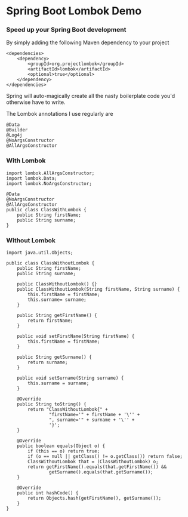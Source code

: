 # Spring Boot Lombok Demo     

### Speed up your Spring Boot development
By simply adding the following Maven dependency to your project

    <dependencies>
		<dependency>
			<groupId>org.projectlombok</groupId>
			<artifactId>lombok</artifactId>
			<optional>true</optional>
		</dependency>
    </dependencies>
    
Spring will auto-magically create all the nasty boilerplate code you'd otherwise have to write.

The Lombok annotations I use regularly are

    @Data
    @Builder
    @Log4j
    @NoArgsConstructor
    @AllArgsConstructor
    
### With Lombok

    import lombok.AllArgsConstructor;
    import lombok.Data;
    import lombok.NoArgsConstructor;
    
    @Data
    @NoArgsConstructor
    @AllArgsConstructor
    public class ClassWithLombok {
        public String firstName;
        public String surname;
    }
    
### Without Lombok

    import java.util.Objects;
    
    public class ClassWithoutLombok {
        public String firstName;
        public String surname;
    
        public ClassWithoutLombok() {}
        public ClassWithoutLombok(String firstName, String surname) {
            this.firstName = firstName;
            this.surname= surname;
        }
    
        public String getFirstName() {
            return firstName;
        }
    
        public void setFirstName(String firstName) {
            this.firstName = firstName;
        }
    
        public String getSurname() {
            return surname;
        }
    
        public void setSurname(String surname) {
            this.surname = surname;
        }
    
        @Override
        public String toString() {
            return "ClassWithoutLombok{" +
                    "firstName='" + firstName + '\'' +
                    ", surname='" + surname + '\'' +
                    '}';
        }
    
        @Override
        public boolean equals(Object o) {
            if (this == o) return true;
            if (o == null || getClass() != o.getClass()) return false;
            ClassWithoutLombok that = (ClassWithoutLombok) o;
            return getFirstName().equals(that.getFirstName()) &&
                    getSurname().equals(that.getSurname());
        }
    
        @Override
        public int hashCode() {
            return Objects.hash(getFirstName(), getSurname());
        }
    }    

   